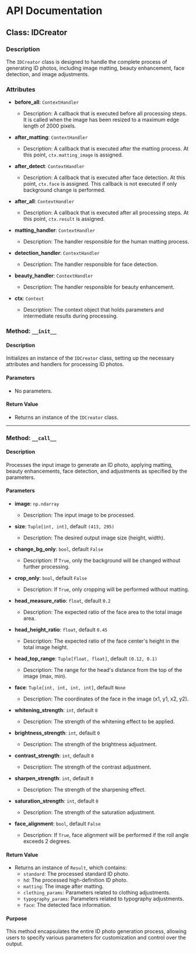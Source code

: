 # API Documentation

## Class: IDCreator

### Description
The `IDCreator` class is designed to handle the complete process of generating ID photos, including image matting, beauty enhancement, face detection, and image adjustments.

### Attributes
- **before_all**: `ContextHandler`
  - Description: A callback that is executed before all processing steps. It is called when the image has been resized to a maximum edge length of 2000 pixels.
  
- **after_matting**: `ContextHandler`
  - Description: A callback that is executed after the matting process. At this point, `ctx.matting_image` is assigned.

- **after_detect**: `ContextHandler`
  - Description: A callback that is executed after face detection. At this point, `ctx.face` is assigned. This callback is not executed if only background change is performed.

- **after_all**: `ContextHandler`
  - Description: A callback that is executed after all processing steps. At this point, `ctx.result` is assigned.

- **matting_handler**: `ContextHandler`
  - Description: The handler responsible for the human matting process.

- **detection_handler**: `ContextHandler`
  - Description: The handler responsible for face detection.

- **beauty_handler**: `ContextHandler`
  - Description: The handler responsible for beauty enhancement.

- **ctx**: `Context`
  - Description: The context object that holds parameters and intermediate results during processing.

### Method: `__init__`

#### Description
Initializes an instance of the `IDCreator` class, setting up the necessary attributes and handlers for processing ID photos.

#### Parameters
- No parameters.

#### Return Value
- Returns an instance of the `IDCreator` class.

---

### Method: `__call__`

#### Description
Processes the input image to generate an ID photo, applying matting, beauty enhancements, face detection, and adjustments as specified by the parameters.

#### Parameters
- **image**: `np.ndarray`
  - Description: The input image to be processed.
  
- **size**: `Tuple[int, int]`, default `(413, 295)`
  - Description: The desired output image size (height, width).
  
- **change_bg_only**: `bool`, default `False`
  - Description: If `True`, only the background will be changed without further processing.
  
- **crop_only**: `bool`, default `False`
  - Description: If `True`, only cropping will be performed without matting.
  
- **head_measure_ratio**: `float`, default `0.2`
  - Description: The expected ratio of the face area to the total image area.
  
- **head_height_ratio**: `float`, default `0.45`
  - Description: The expected ratio of the face center's height in the total image height.
  
- **head_top_range**: `Tuple[float, float]`, default `(0.12, 0.1)`
  - Description: The range for the head's distance from the top of the image (max, min).
  
- **face**: `Tuple[int, int, int, int]`, default `None`
  - Description: The coordinates of the face in the image (x1, y1, x2, y2).
  
- **whitening_strength**: `int`, default `0`
  - Description: The strength of the whitening effect to be applied.
  
- **brightness_strength**: `int`, default `0`
  - Description: The strength of the brightness adjustment.
  
- **contrast_strength**: `int`, default `0`
  - Description: The strength of the contrast adjustment.
  
- **sharpen_strength**: `int`, default `0`
  - Description: The strength of the sharpening effect.
  
- **saturation_strength**: `int`, default `0`
  - Description: The strength of the saturation adjustment.
  
- **face_alignment**: `bool`, default `False`
  - Description: If `True`, face alignment will be performed if the roll angle exceeds 2 degrees.

#### Return Value
- Returns an instance of `Result`, which contains:
  - `standard`: The processed standard ID photo.
  - `hd`: The processed high-definition ID photo.
  - `matting`: The image after matting.
  - `clothing_params`: Parameters related to clothing adjustments.
  - `typography_params`: Parameters related to typography adjustments.
  - `face`: The detected face information.

#### Purpose
This method encapsulates the entire ID photo generation process, allowing users to specify various parameters for customization and control over the output.